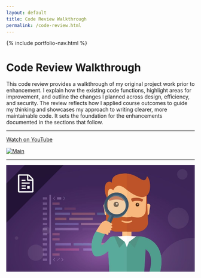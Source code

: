 ```yaml
---
layout: default
title: Code Review Walkthrough
permalink: /code-review.html
---
```


{% include portfolio-nav.html %}

# Code Review Walkthrough

This code review provides a walkthrough of my original project work prior to enhancement. I explain how the existing code functions, highlight areas for improvement, and outline the changes I planned across design, efficiency, and security. The review reflects how I applied course outcomes to guide my thinking and showcases my approach to writing clearer, more maintainable code. It sets the foundation for the enhancements documented in the sections that follow.

---

[Watch on YouTube](https://youtu.be/xAy98Yndll0)

[![Main](https://img.youtube.com/vi/xAy98Yndll0/0.jpg)](https://www.youtube.com/watch?v=xAy98Yndll0)

---
![Review](assets/Review.jpg)
